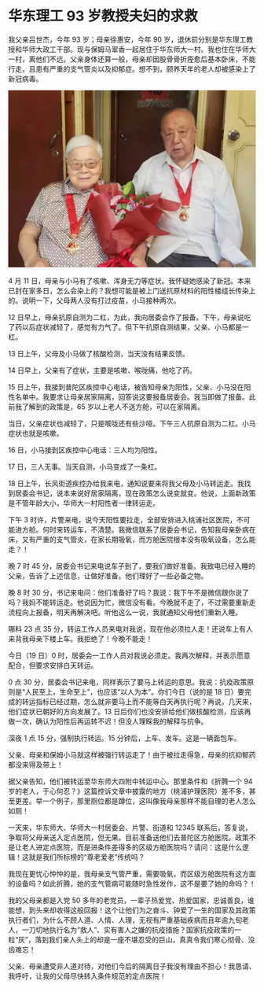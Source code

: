 # 华东理工 93 岁教授夫妇的求救

我父亲吕世杰，今年 93 岁；母亲徐惠安，今年 90 岁，退休前分别是华东理工教授和华师大政工干部。现与保姆马翠香一起居住于华东师大一村。我也住在华师大一村，离他们不远。父亲身体还算一般，母亲却因股骨骨折痊愈后基本卧床，不能行走，且患有严重的支气管炎以及抑郁症。想不到，颐养天年的老人却被感染上了新冠病毒。

![华东理工 93 岁教授夫妇](华东理工93岁教授夫妇.JPG)

4 月 11 日，母亲与小马有了咳嗽、浑身无力等症状。我怀疑她感染了新冠。本来已封在家多日，怎么会染上的？我想可能是被上门送抗原材料的阳性楼组长传染上的。说明一下，父母两人没有打过疫苗，小马接种两次。

12 日早上，母亲抗原自测为二杠，为此，我向居委会作了报备。下午，母亲说吃了药以后症状减轻了，感觉有力气了。但下午抗原自测结果，父亲、小马都是一杠。

13 日上午，父母及小马做了核酸检测，当天没有结果反馈。

14 日早上，父亲有了症状，主要是咳嗽、喉咙痛，他吃了药。

15 日上午，我接到普陀区疾控中心电话，被告知母亲为阳性，父亲、小马没在阳性名单中。我要求让母亲居家隔离，回答说这要报备居委会。我当即做了报备。此前我了解到的政策是，65 岁以上老人不送方舱，可以在家隔离。

当日，父亲症状也减轻了，只是喉咙还有些沙哑。下午三人抗原自测为二杠。小马症状也就是咳嗽。

16 日，小马接到区疾控中心电话：三人均为阳性。

17 日，三人无事。当天自测，小马变成了一条杠。

18 日上午，长风街道疾控办给我来电，通知说要来将我父母及小马转运走。我找到居委会书记，说本来说好居家隔离，现在政策怎么说变就变。他说，上面新政策是不管年龄大小，华师大一村阳性者一律转运走。

下午 3 时许，片警来电，说今天阳性要拉走，全部安排进入桃浦社区医院，不可能进方舱。何时来转运车，不清楚。我微信联系了居委会书记，告知我母亲卧病在床，又有严重的支气管炎，在家长期吸氧，而方舱医院根本没有吸氧设备，怎么能走？！

晚 7 时 45 分，居委会书记来电说车子到了，要我们做好准备。我致电已经入睡的父亲，告诉了上述信息，让做好准备。他们理好了一些必备之物。

晚 8 时 30 分，书记来电问：他们准备好了吗？我说：我下午不是微信跟你说了吗？我妈不能转运走。他说因为忙，微信没有看。今晚就不走了，不过需要重新走流程向上报备，明天再解决吧。听他这么一说，我就通知父母他们重新入睡。

哪料 23 点 35 分，转运工作人员来电对我说，现在他必须拉人走！还说车上有人来背我母亲下楼上车。我拒绝了！今晚不能走！

今日（19 日）0 时，居委会一工作人员对我说必须走。我再次解释，并表示愿意配合，但要求安排白天转运。

0 点 30 分，居委会书记来电，同样表示了要马上转运的意思。我说：抗疫政策原则是“人民至上，生命至上”，也应该“以人为本”。你们今日（说的是 18 日）要完成的转运指标已经过期，怎么就非要马上而不能等白天再执行呢？再说，几天来，他们症状已朝好的方向发展了。13 日后你们也没安排给他们做核酸检测，应该再做一次，确认为阳性后再运转不迟！但没人理睬我的解释与抗争。

深夜 1 点 15 分，强制执行转运。15 分钟后，上车、发车。这是一辆面包车。

父亲、母亲和保姆小马就这样被强行转运走了！由于被拉走得急，母亲的抗抑郁药都没来得及带上！

据父亲告知，他们被转运至华东师大四附中转运中心。那里条件和《折腾一个 94 岁的老人，于心何忍？》这篇控诉文章中披露的地方（桃浦护理医院）差不多，甚至更差。举一个例子，那里厕位都是蹲位，这叫像我母亲那样不能自理的老人怎么如厕！

一天来，华东师大、华师大一村居委会、片警、街道和 12345 联系后，答复说，争取将父母亲送入定点医院，但无果。目前准备送他们去普陀区方舱医院。政策不是让老人进定点医院，而是进条件差得多的区级方舱医院吗？请问：这是什么逻辑！这就是我们所标榜的“尊老爱老”传统吗？

我现在更忧心忡忡的是，我母亲支气管严重，需要吸氧，而区级方舱医院有这方面的设备吗？如此折腾，她的支气管病可能随时急性发作，这不是要了她的命吗？！

我的父母亲都是入党 50 多年的老党员，一辈子热爱党、热爱国家，忠诚善良，谁能想，到头来却收得这般回报！这个让他们为之奋斗、钟爱了一生的国家及其政策执行者们，为什么不顾人道、人情、人理，无视有严重基础疾病而且年逾九旬老人，一刀切地执行名为“救人”、实有害人之嫌的抗疫措施？国家抗疫政策的一粒“灰”，落到我们亲人头上的却是一座不堪忍受的巨山，真真令我们寒心彻骨、没齿难忘！

父亲、母亲遭受非人道对待，对他们今后的隔离日子我没有理由不担心！我恳请、我呼吁，让我的父母尽快转入条件规范的定点医院！
